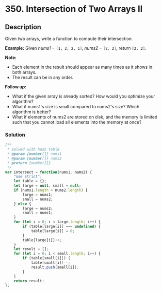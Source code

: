 # 350. Intersection of Two Arrays II

## Description

Given two arrays, write a function to compute their intersection.

**Example:**
Given *nums1* = `[1, 2, 2, 1]`, *nums2* = `[2, 2]`, return `[2, 2]`.

**Note:**
* Each element in the result should appear as many times as it shows in both arrays.
* The result can be in any order.

**Follow up:**
* What if the given array is already sorted? How would you optimize your algorithm?
* What if nums1's size is small compared to nums2's size? Which algorithm is better?
* What if elements of nums2 are stored on disk, and the memory is limited such that you cannot load all elements into the memory at once?

### Solution
```javascript
/**
 * Solved with hash table
 * @param {number[]} nums1
 * @param {number[]} nums2
 * @return {number[]}
 */
var intersect = function(nums1, nums2) {
    "use strict";
    let table = {};
    let large = null, small = null;
    if (nums1.length > nums2.length) {
        large = nums1;
        small = nums2;
    } else {
        large = nums2;
        small = nums1;
    }
    for (let i = 0; i < large.length; i++) {
        if (table[large[i]] === undefined) {
            table[large[i]] = 0;
        }
        table[large[i]]++;
    }
    let result = [];
    for (let i = 0; i < small.length; i++) {
        if (table[small[i]]) {
            table[small[i]]--;
            result.push(small[i]);
        }
    }
    return result;
};
```
